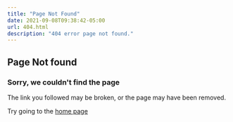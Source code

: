 ```yaml
---
title: "Page Not Found"
date: 2021-09-08T09:38:42-05:00
url: 404.html
description: "404 error page not found."
---
```



## Page Not found
### Sorry, we couldn't find the page

The link you followed may be broken, or the page may have been removed.


Try going to the [home page](/)